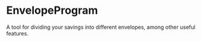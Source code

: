 # EnvelopeProgram
A tool for dividing your savings into different envelopes, among other useful features. 
